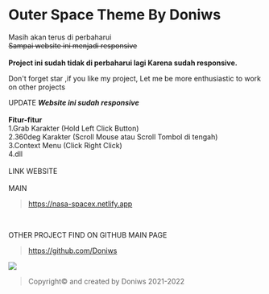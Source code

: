 # **Outer Space Theme By Doniws** 
Masih akan terus di perbaharui<br>
~~Sampai website ini menjadi responsive~~ <br>
<br>
**Project ini sudah tidak di perbaharui lagi
Karena sudah responsive.**
<br>

Don't forget star ,if you like my project,
Let me be more enthusiastic to work on other projects

UPDATE
***Website ini sudah responsive***<br>
<br>
**Fitur-fitur** <br>
1.Grab Karakter (Hold Left Click Button)<br>
2.360deg Karakter (Scroll Mouse atau Scroll Tombol di tengah)<br>
3.Context Menu (Click Right Click)<br>
4.dll<br>
<br>
LINK WEBSITE <br>
<br>
MAIN
>https://nasa-spacex.netlify.app

<br>

OTHER PROJECT FIND ON GITHUB MAIN PAGE

>https://github.com/Doniws

![](https://komarev.com/ghpvc/?username=Doniws&color=blue)
>Copyright© and created by Doniws 2021-2022
